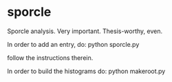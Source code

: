 # sporcle
Sporcle analysis. Very important. Thesis-worthy, even.


In order to add an entry, do:
python sporcle.py

follow the instructions therein.

In order to build the histograms do:
python makeroot.py
